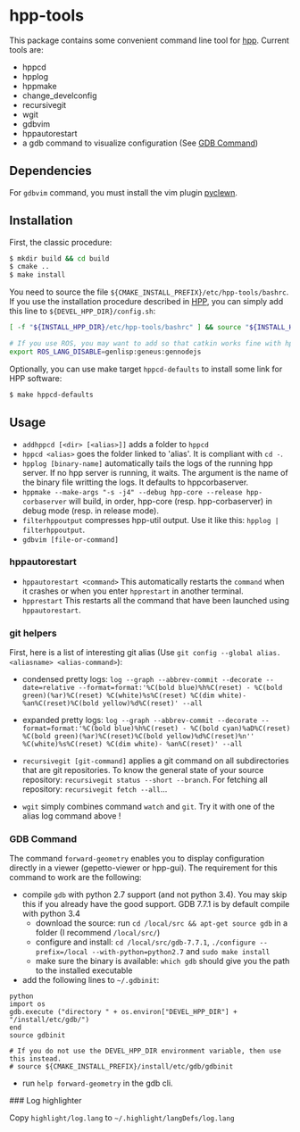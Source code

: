 # hpp-tools

This package contains some convenient command line tool for [hpp]. Current tools are:
  - hppcd
  - hpplog
  - hppmake
  - change_develconfig
  - recursivegit
  - wgit
  - gdbvim
  - hppautorestart
  - a gdb command to visualize configuration (See [GDB Command](#gdb-command))

## Dependencies

For `gdbvim` command, you must install the vim plugin [pyclewn].

## Installation

First, the classic procedure:
```sh
$ mkdir build && cd build
$ cmake ..
$ make install
```

You need to source the file `${CMAKE_INSTALL_PREFIX}/etc/hpp-tools/bashrc`. If you use the installation procedure described in [HPP], you can simply add this line to `${DEVEL_HPP_DIR}/config.sh`:
```sh
[ -f "${INSTALL_HPP_DIR}/etc/hpp-tools/bashrc" ] && source "${INSTALL_HPP_DIR}/etc/hpp-tools/bashrc"

# If you use ROS, you may want to add so that catkin works fine with hppcd
export ROS_LANG_DISABLE=genlisp:geneus:gennodejs
```

Optionally, you can use make target `hppcd-defaults` to install some link for HPP software:
```sh
$ make hppcd-defaults
```

## Usage

* `addhppcd [<dir> [<alias>]]` adds a folder to `hppcd`
* `hppcd <alias>` goes the folder linked to 'alias'. It is compliant with `cd -`.
* `hpplog [binary-name]` automatically tails the logs of the running hpp server. If no hpp server is running, it waits. The argument is the name of the binary file writting the logs. It defaults to hppcorbaserver.
* `hppmake --make-args "-s -j4" --debug hpp-core --release hpp-corbaserver` will build, in order, hpp-core (resp. hpp-corbaserver) in debug mode (resp. in release mode).
* `filterhppoutput` compresses hpp-util output. Use it like this: `hpplog | filterhppoutput`.
* `gdbvim [file-or-command]`

### hppautorestart
* `hppautorestart <command>`
This automatically restarts the `command` when it crashes or when you enter `hpprestart` in another terminal.
* `hpprestart`
This restarts all the command that have been launched using `hppautorestart`.

### git helpers
First, here is a list of interesting git alias (Use `git config --global alias.<aliasname> <alias-command>`):
* condensed pretty logs: `log --graph --abbrev-commit --decorate --date=relative --format=format:'%C(bold blue)%h%C(reset) - %C(bold green)(%ar)%C(reset) %C(white)%s%C(reset) %C(dim white)- %an%C(reset)%C(bold yellow)%d%C(reset)' --all`
* expanded pretty logs: `log --graph --abbrev-commit --decorate --format=format:'%C(bold blue)%h%C(reset) - %C(bold cyan)%aD%C(reset) %C(bold green)(%ar)%C(reset)%C(bold yellow)%d%C(reset)%n''          %C(white)%s%C(reset) %C(dim white)- %an%C(reset)' --all`

* `recursivegit [git-command]` applies a git command on all subdirectories that are git repositories. To know the general state of your source repository: `recursivegit status --short --branch`. For fetching all repository: `recursivegit fetch --all`...
* `wgit` simply combines command `watch` and `git`. Try it with one of the alias log command above !

### GDB Command

The command `forward-geometry` enables you to display configuration directly in a viewer (gepetto-viewer or hpp-gui). The requirement for this command to work are the following:
* compile `gdb` with python 2.7 support (and not python 3.4). You may skip this if you already have the good support. GDB 7.7.1 is by default compile with python 3.4
  * download the source: run `cd /local/src && apt-get source gdb` in a folder (I recommend `/local/src/`)
  * configure and install: `cd /local/src/gdb-7.7.1`, `./configure --prefix=/local --with-python=python2.7` and `sudo make install`
  * make sure the binary is available: `which gdb` should give you the path to the installed executable
* add the following lines to `~/.gdbinit`:
```
python
import os
gdb.execute ("directory " + os.environ["DEVEL_HPP_DIR"] + "/install/etc/gdb/")
end
source gdbinit

# If you do not use the DEVEL_HPP_DIR environment variable, then use this instead.
# source ${CMAKE_INSTALL_PREFIX}/install/etc/gdb/gdbinit
```
* run `help forward-geometry` in the gdb cli.

### Log highlighter

Copy `highlight/log.lang` to `~/.highlight/langDefs/log.lang`

[hpp]:https://github.com/humanoid-path-planner/hpp-doc "HPP"
[pyclewn]:http://pyclewn.sourceforge.net/ "Pyclewn"
